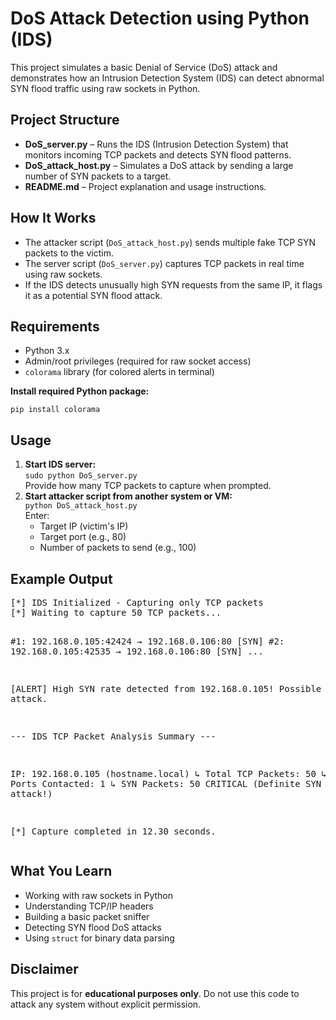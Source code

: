 <h1>DoS Attack Detection using Python (IDS)</h1>

<p>This project simulates a basic Denial of Service (DoS) attack and demonstrates how an Intrusion Detection System (IDS) can detect abnormal SYN flood traffic using raw sockets in Python.</p>

<h2>Project Structure</h2>
<ul>
  <li><b>DoS_server.py</b> – Runs the IDS (Intrusion Detection System) that monitors incoming TCP packets and detects SYN flood patterns.</li>
  <li><b>DoS_attack_host.py</b> – Simulates a DoS attack by sending a large number of SYN packets to a target.</li>
  <li><b>README.md</b> – Project explanation and usage instructions.</li>
</ul>

<h2>How It Works</h2>
<ul>
  <li>The attacker script (<code>DoS_attack_host.py</code>) sends multiple fake TCP SYN packets to the victim.</li>
  <li>The server script (<code>DoS_server.py</code>) captures TCP packets in real time using raw sockets.</li>
  <li>If the IDS detects unusually high SYN requests from the same IP, it flags it as a potential SYN flood attack.</li>
</ul>

<h2>Requirements</h2>
<ul>
  <li>Python 3.x</li>
  <li>Admin/root privileges (required for raw socket access)</li>
  <li><code>colorama</code> library (for colored alerts in terminal)</li>
</ul>

<p><b>Install required Python package:</b></p>
<pre><code>pip install colorama</code></pre>

<h2>Usage</h2>
<ol>
  <li>
    <b>Start IDS server:</b><br>
    <code>sudo python DoS_server.py</code><br>
    Provide how many TCP packets to capture when prompted.
  </li>
  <li>
    <b>Start attacker script from another system or VM:</b><br>
    <code>python DoS_attack_host.py</code><br>
    Enter:
    <ul>
      <li>Target IP (victim's IP)</li>
      <li>Target port (e.g., 80)</li>
      <li>Number of packets to send (e.g., 100)</li>
    </ul>
  </li>
</ol>

<h2>Example Output</h2>
<pre>
[*] IDS Initialized - Capturing only TCP packets
[*] Waiting to capture 50 TCP packets...

#1: 192.168.0.105:42424 → 192.168.0.106:80 [SYN]
#2: 192.168.0.105:42535 → 192.168.0.106:80 [SYN]
...

[ALERT] High SYN rate detected from 192.168.0.105! Possible SYN flood attack.

--- IDS TCP Packet Analysis Summary ---

IP: 192.168.0.105 (hostname.local)
    ↳ Total TCP Packets: 50
    ↳ Unique Ports Contacted: 1
    ↳ SYN Packets: 50
      CRITICAL (Definite SYN flood or attack!)

[*] Capture completed in 12.30 seconds.
</pre>

<h2>What You Learn</h2>
<ul>
  <li>Working with raw sockets in Python</li>
  <li>Understanding TCP/IP headers</li>
  <li>Building a basic packet sniffer</li>
  <li>Detecting SYN flood DoS attacks</li>
  <li>Using <code>struct</code> for binary data parsing</li>
</ul>

<h2>Disclaimer</h2>
<p>This project is for <b>educational purposes only</b>. Do not use this code to attack any system without explicit permission.</p>
